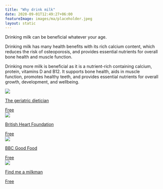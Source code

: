 ```yaml
---
title: "Why drink milk"
date: 2020-09-01T12:49:27+06:00
featureImage: images/ma/placeholder.jpeg
layout: static
---
```


Drinking milk can be beneficial whatever your age.

Drinking milk has many health benefits with its rich calcium content, which reduces the risk of osteoporosis, and provides essential nutrients for overall bone health and muscle function.

Drinking more milk is beneficial as it is a nutrient-rich containing calcium, protein, vitamins D and B12. It supports bone health, aids in muscle function, promotes healthy teeth, and provides essential nutrients for overall growth, development, and wellbeing.

<a class="ma-link" href="https://thegeriatricdietitian.com/milk-for-the-elderly/"><div class="ma-card ma-card-Health"><div class="ma-icon"><img src ="/images/icon-check.png"/></div><div class="ma-name"><p>The geriatric dietician</p></div><div class="ma-paid-text"><span>Free</span></div></div></a><a class="ma-link" href="https://www.bhf.org.uk/informationsupport/heart-matters-magazine/nutrition/full-fat-dairy"><div class="ma-card ma-card-Health"><div class="ma-icon"><img src ="/images/icon-check.png"/></div><div class="ma-name"><p>British Heart Foundation</p></div><div class="ma-paid-text"><span>Free</span></div></div></a><a class="ma-link" href="https://www.bbcgoodfood.com/howto/guide/which-milk-right-you"><div class="ma-card ma-card-Health"><div class="ma-icon"><img src ="/images/icon-check.png"/></div><div class="ma-name"><p>BBC Good Food</p></div><div class="ma-paid-text"><span>Free</span></div></div></a><a class="ma-link" href="https://findmeamilkman.net/"><div class="ma-card ma-card-Health"><div class="ma-icon"><img src ="/images/icon-check.png"/></div><div class="ma-name"><p>Find me a milkman</p></div><div class="ma-paid-text"><span>Free</span></div></div></a>  

<br/><br/>






